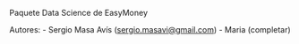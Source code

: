 Paquete Data Science de EasyMoney

Autores:
    - Sergio Masa Avís (sergio.masavi@gmail.com)
    - Maria (completar)